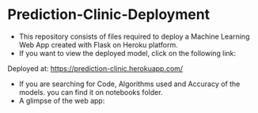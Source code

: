 # Prediction-Clinic-Deployment

* This repository consists of files required to deploy a Machine Learning Web App created with Flask on Heroku platform.
* If you want to view the deployed model, click on the following link:

Deployed at: https://prediction-clinic.herokuapp.com/
* If you are searching for Code, Algorithms used and Accuracy of the models. you can find it on notebooks folder.
* A glimpse of the web app:
